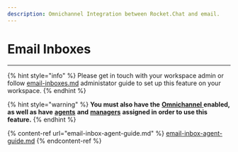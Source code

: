 ```yaml
---
description: Omnichannel Integration between Rocket.Chat and email.
---
```


# Email Inboxes

****

{% hint style="info" %}
Please get in touch with your workspace admin or follow [email-inboxes.md](../../../../use-rocket.chat/rocket.chat-workspace-administration/email-inboxes.md "mention")  administator guide to set up this feature on your workspace.&#x20;
{% endhint %}

{% hint style="warning" %}
**You must also have the** [**Omnichannel** ](https://docs.rocket.chat/guides/administration/settings/omnichannel-admins-guide#enable-omnichannel)**enabled, as well as have** [**agents**](https://docs.rocket.chat/guides/omnichannel/agents) **and** [**managers**](https://docs.rocket.chat/guides/omnichannel/managers) **assigned in order to use this feature.**
{% endhint %}

{% content-ref url="email-inbox-agent-guide.md" %}
[email-inbox-agent-guide.md](email-inbox-agent-guide.md)
{% endcontent-ref %}
